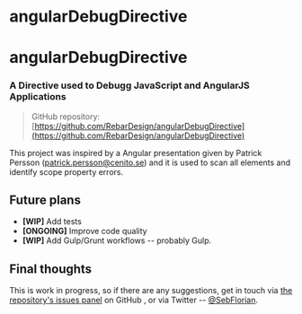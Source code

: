 # angularDebugDirective


# angularDebugDirective
### A Directive used to Debugg JavaScript and AngularJS Applications

> GitHub repository: [https://github.com/RebarDesign/angularDebugDirective](https://github.com/RebarDesign/angularDebugDirective)

This project was inspired by a Angular presentation given by Patrick Persson (patrick.persson@cenito.se) and it is used to scan all elements and identify scope property errors. 


## Future plans

* __[WIP]__ Add tests
* __[ONGOING]__ Improve code quality
* __[WIP]__ Add Gulp/Grunt workflows -- probably Gulp.

## Final thoughts
This is work in progress, so if there are any suggestions, get in touch via [the repository's issues panel](https://github.com/RebarDesign/angularDebugDirective/issues) on GitHub , or via Twitter -- [@SebFlorian](https://twitter.com/SebFlorian).
